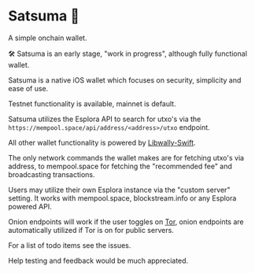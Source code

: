 # Satsuma 🍊
A simple onchain wallet.

🛠 Satsuma is an early stage, "work in progress", although fully functional wallet. 

Satsuma is a native iOS wallet which focuses on security, simplicity and ease of use.

Testnet functionality is available, mainnet is default.

Satsuma utilizes the Esplora API to search for utxo's via the `https://mempool.space/api/address/<address>/utxo` endpoint.

All other wallet functionality is powered by [Libwally-Swift](https://github.com/Sjors/libwally-swift). 

The only network commands the wallet makes are for fetching utxo's via address, to mempool.space for fetching the "recommended fee" and broadcasting transactions.

Users may utilize their own Esplora instance via the "custom server" setting. It works with mempool.space, blockstream.info or any Esplora powered API.

Onion endpoints will work if the user toggles on [Tor](https://github.com/iCepa/Tor.framework), onion endpoints are automatically utilized if Tor is on for public servers.

For a list of todo items see the issues.

Help testing and feedback would be much appreciated.



